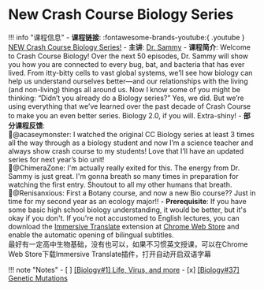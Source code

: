 # New Crash Course Biology Series

!!! info "课程信息"
    - **课程链接**: :fontawesome-brands-youtube:{ .youtube } [NEW Crash Course Biology Series!](https://www.youtube.com/watch?v=PWGBqskV1UQ&list=PL8dPuuaLjXtPW_ofbxdHNciuLoTRLPMgB)
    - **主讲**: [Dr. Sammy](https://www.drsammy.online/)
    - **课程简介**: Welcome to Crash Course Biology! Over the next 50 episodes, Dr. Sammy will show you how you are connected to every bug, bat, and bacteria that has ever lived. From itty-bitty cells to vast global systems, we’ll see how biology can help us understand ourselves better—and our relationships with the living (and non-living) things all around us. Now I know some of you might be thinking: “Didn’t you already do a Biology series?” Yes, we did. But we’re using everything that we’ve learned over the past decade of Crash Course to make you an even better series. Biology 2.0, if you will. Extra-shiny!
    - **部分课程反馈**:<br> 🙌@acaseymonster: I watched the original CC Biology series at least 3 times all the way through as a biology student and now I’m a science teacher and always show crash course to my students! Love that I’ll have an updated series for next year’s bio unit!<br> 🙌@ChimeraZone: I'm actually really exited for this. The energy from Dr. Sammy is just great. I'm gonna breath so many times in preparation for watching the first entry.
    Shoutout to all my other humans that breath.<br> 🙌@Renisanxious: First a Botany course, and now a new Bio course?? Just in time for my second year as an ecology major!!
    - **Prerequisite**: If you have some basic high school biology understanding, it would be better, but it's okay if you don't. If you're not accustomed to English lectures, you can download the [Immersive Translate](https://chromewebstore.google.com/detail/immersive-translate-trans/bpoadfkcbjbfhfodiogcnhhhpibjhbnh?hl=en-US&utm_source=ext_sidebar) extension at [Chrome Web Store](https://chromewebstore.google.com/category/extensions?utm_source=ext_sidebar&hl=en-US) and enable the automatic opening of bilingual subtitles. <br> 最好有一定高中生物基础，没有也可以，如果不习惯英文授课，可以在Chrome Web Store下载Immersive Translate插件，打开自动开启双语字幕

!!! note "Notes"
    - [ ] [[Biology#1] Life, Virus, and more](Biology1.md) 
    - [x] [[Biology#37] Genetic Mutations](Biology37.md) 